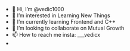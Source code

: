 - 👋 Hi, I’m @vedic1000
- 👀 I’m interested in Learning New Things 
- 🌱 I’m currently learning Frontend and C++
- 💞️ I’m looking to collaborate on Mutual Growth
- 📫 How to reach me insta: ___vedicx
- 

<!---
vedic1000/vedic1000 is a ✨ special ✨ repository because its `README.md` (this file) appears on your GitHub profile.
You can click the Preview link to take a look at your changes.
--->
